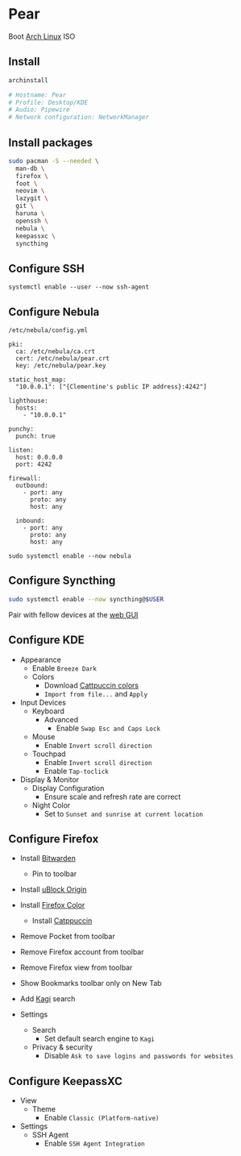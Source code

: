 # Pear

Boot [Arch Linux](https://archlinux.org/download/) ISO

## Install

```sh
archinstall

# Hostname: Pear
# Profile: Desktop/KDE
# Audio: Pipewire
# Network configuration: NetworkManager
```

## Install packages

```sh
sudo pacman -S --needed \
  man-db \
  firefox \
  foot \
  neovim \
  lazygit \
  git \
  haruna \
  openssh \
  nebula \
  keepassxc \
  syncthing
```

## Configure SSH

```
systemctl enable --user --now ssh-agent
```

## Configure Nebula

`/etc/nebula/config.yml`

```
pki:
  ca: /etc/nebula/ca.crt
  cert: /etc/nebula/pear.crt
  key: /etc/nebula/pear.key

static_host_map:
  "10.0.0.1": ["{Clementine's public IP address}:4242"]

lighthouse:
  hosts:
    - "10.0.0.1"

punchy:
  punch: true

listen:
  host: 0.0.0.0
  port: 4242

firewall:
  outbound:
    - port: any
      proto: any
      host: any

  inbound:
    - port: any
      proto: any
      host: any
```

```
sudo systemctl enable --now nebula
```

## Configure Syncthing

```sh
sudo systemctl enable --now syncthing@$USER
```

Pair with fellow devices at the [web GUI](http://localhost:8384)

## Configure KDE
- Appearance
  - Enable `Breeze Dark`
  - Colors
    - Download [Cattpuccin colors](https://github.com/catppuccin/kde/releases/latest/download/Mocha-color-schemes.tar.gz)
    - `Import from file...` and `Apply`
- Input Devices
  - Keyboard
    - Advanced
      - Enable `Swap Esc and Caps Lock`
  - Mouse
    - Enable `Invert scroll direction`
  - Touchpad
    - Enable `Invert scroll direction`
    - Enable `Tap-toclick`
- Display & Monitor
  - Display Configuration
    - Ensure scale and refresh rate are correct
  - Night Color
    - Set to `Sunset and sunrise at current location`

## Configure Firefox

- Install [Bitwarden](https://addons.mozilla.org/en-US/firefox/addon/bitwarden-password-manager/)
    - Pin to toolbar
- Install [uBlock Origin](https://addons.mozilla.org/en-US/firefox/addon/ublock-origin/)
- Install [Firefox Color](https://addons.mozilla.org/en-GB/firefox/addon/firefox-color/)
    - Install [Catppuccin](https://color.firefox.com/?theme=XQAAAAJHBAAAAAAAAABBqYhm849SCicxcUcPX38oKRicm6da8pFtMcajvXaAE3RJ0F_F447xQs-L1kFlGgDKq4IIvWciiy4upusW7OvXIRinrLrwLvjXB37kvhN5ElayHo02fx3o8RrDShIhRpNiQMOdww5V2sCMLAfehhp8u7kT4nh31-_5sD_P8FhlfX9Sdj_brd9hzw5NA_jx4peTGmoiUcikCHxa8Sm8bylvXElo3HHzylyv8f7R7gwkSEe8Mkq_ERB00vhRYSdLVEI7OR2j9y8UtYJhXmmHxXtQ2a2q0wDt9h-Dv7L5NTOL6rXow07mQCwsiafOlEKwLdkeAd2DoxJ1_Pu_amXOiUhOKrOw2DBrS-cIjSXWu9in58J8EBSEno0b4K2apcsY4mww6HdBAXjQjS7PBl1Eoli3qcNvy3o0v-yq9guO7ozjOWAFY-rVMCACPIWLr-pEBHErXolnftBIiOuC_k1brGAscZ579rDSHW_Bf9KewXOw3subWzfX0sPqI5eJLXKKLKfJEuPnm7z6IlEkCi__KG8k0-VIsE0lvbgk_dPXNsl8__ihao0)
- Remove Pocket from toolbar
- Remove Firefox account from toolbar
- Remove Firefox view from toolbar
- Show Bookmarks toolbar only on New Tab
- Add [Kagi](https://kagi.com/) search

- Settings
    - Search
        - Set default search engine to `Kagi`
    - Privacy & security
        - Disable `Ask to save logins and passwords for websites`

## Configure KeepassXC

- View
  - Theme
    - Enable `Classic (Platform-native)`
- Settings
  - SSH Agent
    - Enable `SSH Agent Integration`
